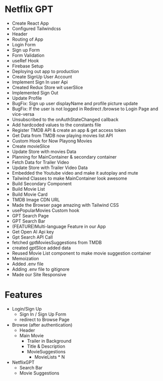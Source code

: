 # Netflix GPT

- Create React App
- Configured Tailwindcss
- Header
- Routing of App
- Login Form
- Sign up Form
- Form Validation
- useRef Hook
- Firebase Setup
- Deploying out app to production
- Create SignUp User Account
- Implement Sign In user Api
- Created Redux Store wit userSlice
- Implemented Sign Out
- Update Profile
- BugFix: Sign up user displayName and profile picture update
- BugFix: If the user is not logged in Redirect /browse to Login Page and vice-versa
- Unsubscribed to the onAuthStateChanged callback
- Add hardcoded values to the constants file
- Register TMDB API & create an app & get access token
- Get Data from TMDB now playing movies list API
- Custom Hook for Now Playong Movies
- Create movieSlice
- Update Store with movies Data
- Planning for MainContainer & secondary container
- Fetch Data for Trailer Video
- Update Store with Trailer Video Data
- Embedded the Youtube video and make it autoplay and mute
- Tailwind Classes to make MainContainer look awesome
- Build Secondary Component
- Build Movie List
- Build Movie Card
- TMDB Image CDN URL
- Made the Browser page amazing with Tailwind CSS
- usePopularMovies Custom hook
- GPT Search Page
- GPT Search Bar
- (FEATURE)Multi-language Feature in our App
- Get Open AI Api key
- Gpt Search API Call
- fetched gptMoviesSuggestions from TMDB
- created gptSlice added data
- Reused Movie List component to make movie suggestion container
- Memoization
- Added .env file
- Adding .env file to gitignore
- Made our Site Responsive

# Features

- Login/Sign Up
  - Sign In / Sign Up Form
  - redirect to Browse Page
- Browse (after authentication)
  - Header
  - Main Movie
    - Trailer in Background
    - Title & Description
    - MovieSuggestions
      - MovieLists \* N
- NetflixGPT
  - Search Bar
  - Movie Suggestions
